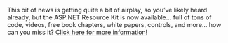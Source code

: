 This bit of news is getting quite a bit of airplay, so you&#8217;ve likely heard already, but the ASP.NET Resource Kit is now available&#8230; full of tons of code, videos, free book chapters, white papers, controls, and more&#8230; how can you miss it? [Click here for more information!](http://msdn.microsoft.com/asp.net/asprk/)